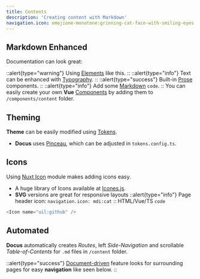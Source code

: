 ```yaml
---
title: Contents
description: 'Creating content with Markdown'
navigation.icon: emojione-monotone:grinning-cat-face-with-smiling-eyes
---
```


## Markdown Enhanced
Documentation can look great:

::alert{type="warning"}
 Using [Elements](https://elements.nuxt.space/globals/alert) like this.
::
::alert{type="info"}
 Text can be enhanced with [Typography](https://typography.nuxt.space/).
::
::alert{type="success"}
 Built-in [Prose](https://content.nuxtjs.org/api/components/prose/) components.
::
::alert{type="info"}
 Add some [Markdown](https://content.nuxtjs.org/guide/writing/mdc) `code`.
::
You can easily create your own **Vue** [Components](https://content.nuxtjs.org/guide/writing/vue-component) by adding them to `/components/content` folder.

## Theming

**Theme** can be easily modified using [Tokens](https://nuxt-themes-tokens.netlify.app/).
- **Docus** uses [Pinceau](https://pinceau.dev/), which can be adjusted in `tokens.config.ts`.

## Icons
Using [Nuxt Icon](https://github.com/nuxt-modules/icon) module makes adding icons easy.
- A huge library of Icons available at [Icones.js](https://icones.js.org/collection/all).
- **SVG** versions are great for responsive layouts
::alert{type="info"}
 Page header icon: `navigation.icon: mdi:cat`
::
HTML/Vue/TS `code`
```ts
<Icon name="uil:github" />
```

## Automated
**Docus** automatically creates _Routes_, left _Side-Navigation_ and scrollable _Table-of-Contents_ for `.md` files in `/content` folder.

::alert{type="success"}
[Document-driven](https://content.nuxtjs.org/guide/writing/document-driven) feature looks for surrounding pages for easy **navigation** like seen below.
::